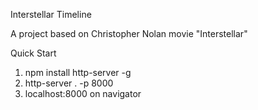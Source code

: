 Interstellar Timeline

A project based on Christopher Nolan movie "Interstellar"


Quick Start
1. npm install http-server -g
2. http-server . -p 8000
3. localhost:8000 on navigator
